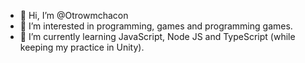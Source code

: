 - 👋 Hi, I’m @Otrowmchacon
- 👀 I’m interested in programming, games and programming games.
- 🌱 I’m currently learning JavaScript, Node JS and TypeScript (while keeping my practice in Unity).

<!---
Otrowmchacon/Otrowmchacon is a ✨ special ✨ repository because its `README.md` (this file) appears on your GitHub profile.
You can click the Preview link to take a look at your changes.
--->
